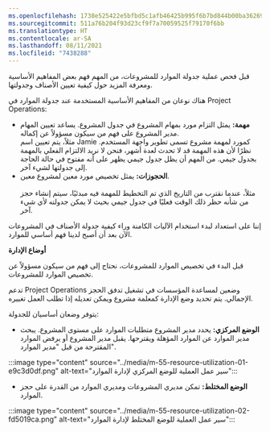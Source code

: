 ```yaml
---
ms.openlocfilehash: 1738e525422e5bfbd5c1afb46425b995f6b7bd844b00ba362698fad3c50d2a58
ms.sourcegitcommit: 511a76b204f93d23cf9f7a70059525f79170f6bb
ms.translationtype: HT
ms.contentlocale: ar-SA
ms.lasthandoff: 08/11/2021
ms.locfileid: "7438288"
---
```

قبل فحص عملية جدولة الموارد للمشروعات، من المهم فهم بعض المفاهيم الأساسية ومعرفة المزيد حول كيفية تعيين الأصناف وجدولتها.

هناك نوعان من المفاهيم الأساسية المستخدمة عند جدولة الموارد في Project Operations:

 -  **مهمة:** يمثل التزام مورد بمهام المشروع في جدول المشروع. يساعد تعيين المهام مدير المشروع على فهم من سيكون مسؤولاً عن إكماله.<br>مثلاً، يتم تعيين اسم Jamie كمورد لمهمة مشروع تسمى تطوير واجهة المستخدم. نظرًا لأن هذه المهمة قد لا تحدث لعدة أشهر، فنحن لا نريد الالتزام الفعلي بالمهمة بجدول جيمي. من المهم أن يظل جدول جيمي يظهر على أنه مفتوح في حالة الحاجة إلى جدولتها لشيء آخر.
 -  **الحجوزات:** يمثل تخصيص مورد معين لمشروع معين.<br>‎<br>مثلاً، عندما نقترب من التاريخ الذي تم التخطيط للمهمة فيه مبدئيًا، سيتم إنشاء حجز من شأنه حظر ذلك الوقت فعليًا في جدول جيمي بحيث لا يمكن جدولته لأي شيء آخر.

إننا على استعداد لبدء استخدام الآليات الكامنة وراء كيفية جدولة الأصناف في المشروعات الآن بعد أن أصبح لدينا فهم أساسي للموارد.

**أوضاع الإدارة**

قبل البدء في تخصيص الموارد للمشروعات، نحتاج إلى فهم من سيكون مسؤولاً عن تخصيص الموارد للمشروعات.

تدعم Project Operations وضعين لمساعدة المؤسسات في تشغيل تدفق الحجز الإجمالي. يتم تحديد وضع الإدارة كمعلمة مشروع ويمكن تعديله إذا تطلب العمل تغييره.

يتوفر وضعان أساسيان للجدولة:

 -  **الوضع المركزي:** يحدد مدير المشروع متطلبات الموارد على مستوى المشروع. يبحث مدير الموارد عن الموارد المؤهلة ويقترحها. يقبل مدير المشروع أو يرفض الموارد المقترحة من قبل "مدير الموارد".

:::image type="content" source="../media/m-55-resource-utilization-01-e9c3d0df.png" alt-text="سير عمل العملية للوضع المركزي لإدارة الموارد":::


 -  **الوضع المختلط:** تمكن مديري المشروعات ومديري الموارد من القدرة على حجز الموارد.

:::image type="content" source="../media/m-55-resource-utilization-02-fd5019ca.png" alt-text="سير عمل العملية للوضع المختلط لإدارة الموارد":::
